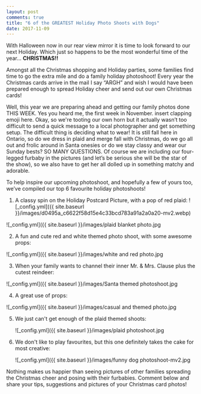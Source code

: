 ```yaml
---
layout: post
comments: true
title: "6 of the GREATEST Holiday Photo Shoots with Dogs"
date: 2017-11-09
---
```



With Halloween now in our rear view mirror it is time to look forward to our next Holiday. Which just so happens to be the
most wonderful time of the year... **CHRISTMAS!!**

Amongst all the Christmas shopping and Holiday parties, some families find time to go the extra mile and do a family holiday
photoshoot! Every year the Christmas cards arrive in the mail I say “ARGH” and wish I would have been prepared enough to
spread Holiday cheer and send out our own Christmas cards!

Well, this year we are preparing ahead and getting our family photos done THIS WEEK. Yes you heard me, the first week in
November. insert clapping emoji here. Okay, so we're tooting our own horn but it actually wasn’t too difficult to send a quick
message to a local photographer and get something setup. The difficult thing is deciding what to wear! It is still fall here
in Ontario, so do we dress in plaid and merge fall with Christmas, do we go all out and frolic around in Santa onesies or do
we stay classy and wear our Sunday bests? SO MANY QUESTIONS. Of course we are including our four-legged furbaby in the
pictures (and let’s be serious she will be the star of the show), so we also have to get her all dolled up in something matchy
and adorable. 

To help inspire our upcoming photoshoot, and hopefully a few of yours too, we’ve compiled our top 6 favourite holiday
photoshoots!

1. A classy spin on the Holiday Postcard Picture, with a pop of red plaid: 
![_config.yml]({{ site.baseurl }}/images/d0495a_c6622f58d15e4c33bcd783a91a2a0a20-mv2.webp)

  ![_config.yml]({{ site.baseurl }}/images/plaid blanket photo.jpg


2. A fun and cute red and white themed photo shoot, with some awesome props:  

  ![_config.yml]({{ site.baseurl }}/images/white and red photo.jpg

3. When your family wants to channel their inner Mr. & Mrs. Clause plus the cutest reindeer: 

  ![_config.yml]({{ site.baseurl }}/images/Santa themed photoshoot.jpg

4. A great use of props: 

  ![_config.yml]({{ site.baseurl }}/images/casual and themed photo.jpg

5. We just can't get enough of the plaid themed shoots:
   
   ![_config.yml]({{ site.baseurl }}/images/plaid photoshoot.jpg
  
6. We don't like to play favourites, but this one definitely takes the cake for most creative:

   ![_config.yml]({{ site.baseurl }}/images/funny dog photoshoot-mv2.jpg

Nothing makes us happier than seeing pictures of other families spreading the Christmas cheer and posing with their furbabies.
Comment below and share your tips, suggestions and pictures of your Christmas card photos!





